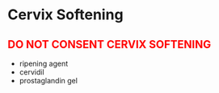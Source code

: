 # Cervix Softening

## <span style="color:red">**DO NOT CONSENT CERVIX SOFTENING**</span>

- ripening agent
- cervidil
- prostaglandin gel
